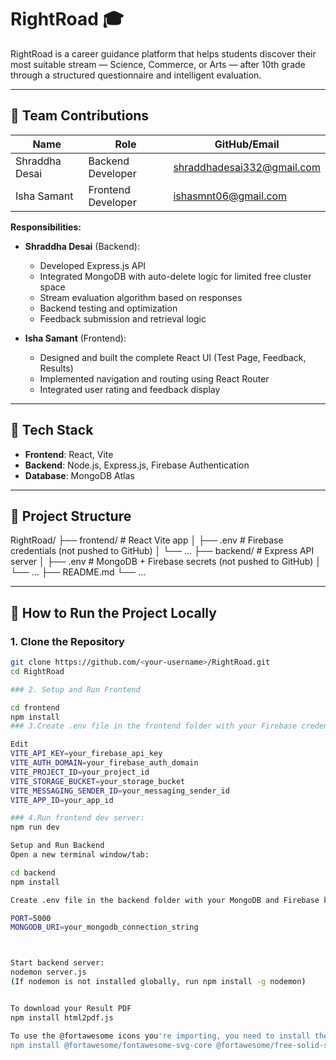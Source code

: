 # RightRoad 🎓

RightRoad is a career guidance platform that helps students discover their most suitable stream — Science, Commerce, or Arts — after 10th grade through a structured questionnaire and intelligent evaluation.

---

## 👥 Team Contributions

| Name           | Role                | GitHub/Email               |
|----------------|---------------------|---------------------------|
| Shraddha Desai | Backend Developer   | shraddhadesai332@gmail.com |
| Isha Samant    | Frontend Developer  | ishasmnt06@gmail.com       |

**Responsibilities:**

- **Shraddha Desai** (Backend):
  - Developed Express.js API
  - Integrated MongoDB with auto-delete logic for limited free cluster space
  - Stream evaluation algorithm based on responses
  - Backend testing and optimization
  - Feedback submission and retrieval logic

- **Isha Samant** (Frontend):
  - Designed and built the complete React UI (Test Page, Feedback, Results)
  - Implemented navigation and routing using React Router
  - Integrated user rating and feedback display

---

## 🔧 Tech Stack

- **Frontend**: React, Vite  
- **Backend**: Node.js, Express.js, Firebase Authentication  
- **Database**: MongoDB Atlas  

---

## 📁 Project Structure

RightRoad/
├── frontend/ # React Vite app
│ ├── .env # Firebase credentials (not pushed to GitHub)
│ └── ...
├── backend/ # Express API server
│ ├── .env # MongoDB + Firebase secrets (not pushed to GitHub)
│ └── ...
├── README.md
└── ...

---

## 🚀 How to Run the Project Locally

### 1. Clone the Repository

```bash
git clone https://github.com/<your-username>/RightRoad.git
cd RightRoad

### 2. Setup and Run Frontend

cd frontend
npm install
### 3.Create .env file in the frontend folder with your Firebase credentials:

Edit
VITE_API_KEY=your_firebase_api_key
VITE_AUTH_DOMAIN=your_firebase_auth_domain
VITE_PROJECT_ID=your_project_id
VITE_STORAGE_BUCKET=your_storage_bucket
VITE_MESSAGING_SENDER_ID=your_messaging_sender_id
VITE_APP_ID=your_app_id

### 4.Run frontend dev server:
npm run dev

Setup and Run Backend
Open a new terminal window/tab:

cd backend
npm install

Create .env file in the backend folder with your MongoDB and Firebase keys:

PORT=5000
MONGODB_URI=your_mongodb_connection_string



Start backend server:
nodemon server.js
(If nodemon is not installed globally, run npm install -g nodemon)


To download your Result PDF
npm install html2pdf.js

To use the @fortawesome icons you're importing, you need to install the following Font Awesome packages via npm
npm install @fortawesome/fontawesome-svg-core @fortawesome/free-solid-svg-icons @fortawesome/free-brands-svg-icons @fortawesome/react-fontawesome
